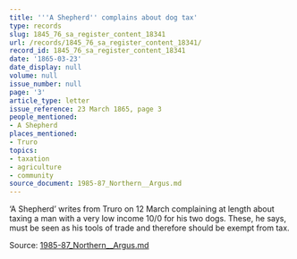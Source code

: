 ```yaml
---
title: '''A Shepherd'' complains about dog tax'
type: records
slug: 1845_76_sa_register_content_18341
url: /records/1845_76_sa_register_content_18341/
record_id: 1845_76_sa_register_content_18341
date: '1865-03-23'
date_display: null
volume: null
issue_number: null
page: '3'
article_type: letter
issue_reference: 23 March 1865, page 3
people_mentioned:
- A Shepherd
places_mentioned:
- Truro
topics:
- taxation
- agriculture
- community
source_document: 1985-87_Northern__Argus.md
---
```


‘A Shepherd’ writes from Truro on 12 March complaining at length about taxing a man with a very low income 10/0 for his two dogs.  These, he says, must be seen as his tools of trade and therefore should be exempt from tax.

Source: [1985-87_Northern__Argus.md](/downloads/markdown/1985-87_Northern__Argus.md)
